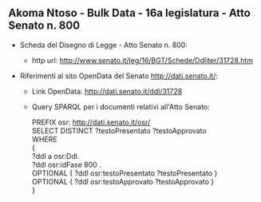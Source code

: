 ## Akoma Ntoso - Bulk Data - 16a legislatura - Atto Senato n. 800 ##

* Scheda del Disegno di Legge - Atto Senato n. 800:
	* http url: http://www.senato.it/leg/16/BGT/Schede/Ddliter/31728.htm

* Riferimenti al sito OpenData del Senato http://dati.senato.it/:
	* Link OpenData: http://dati.senato.it/ddl/31728
	* Query SPARQL per i documenti relativi all'Atto Senato:

        PREFIX osr: <http://dati.senato.it/osr/>  
		SELECT DISTINCT ?testoPresentato ?testoApprovato  
		WHERE  
		{  
		    ?ddl a osr:Ddl.  
		    ?ddl osr:idFase 800 .  
		    OPTIONAL { ?ddl osr:testoPresentato ?testoPresentato }  
		    OPTIONAL { ?ddl osr:testoApprovato ?testoApprovato }  
		}
		